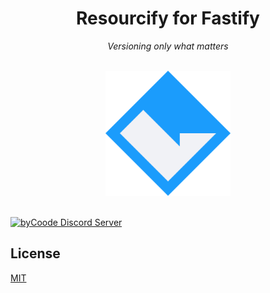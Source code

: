 <div align="center">
    
# Resourcify for Fastify

*Versioning only what matters*

<br>

<img src="ASSETS/byCoode.svg" alt="image" width="200" height="auto">

<br>
<br>

</div>

<a href="https://discord.gg/Mgt39Rm8dn" target="_blank">

![byCoode Discord Server](https://img.shields.io/discord/800519993602211890?color=%23738ADB&label=byCoode&logo=discord&logoColor=%23738ADB)

</a>


## License
[MIT](../LICENSE)
